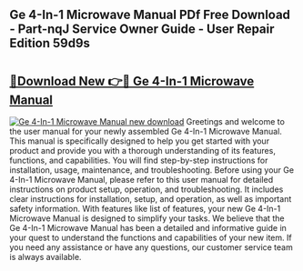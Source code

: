 ## Ge 4-In-1 Microwave Manual PDf Free Download - Part-nqJ Service Owner Guide - User Repair Edition 59d9s

# <h2><a href="http://bc14060.oget.top/?id=Ge+4-In-1+Microwave+Manual">🔗Download New 👉🔴 Ge 4-In-1 Microwave Manual</a></h2>

[![Ge 4-In-1 Microwave Manual new download](https://i.imgur.com/5g1atiW.png)](http://bc14060.oget.top/?id=Ge+4-In-1+Microwave+Manual)
Greetings and welcome to the user manual for your newly assembled Ge 4-In-1 Microwave Manual. This manual is specifically designed to help you get started with your product and provide you with a thorough understanding of its features, functions, and capabilities. You will find step-by-step instructions for installation, usage, maintenance, and troubleshooting. Before using your Ge 4-In-1 Microwave Manual, please refer to this user manual for detailed instructions on product setup, operation, and troubleshooting. It includes clear instructions for installation, setup, and operation, as well as important safety information. With features like list of features, your new Ge 4-In-1 Microwave Manual is designed to simplify your tasks. We believe that the Ge 4-In-1 Microwave Manual has been a detailed and informative guide in your quest to understand the functions and capabilities of your new item. If you need any assistance or have any questions, our customer service team is always available.
